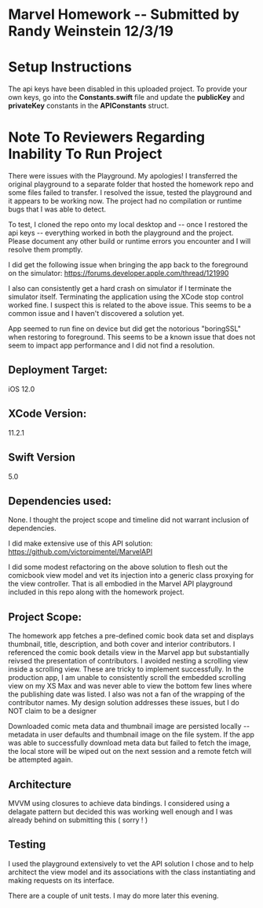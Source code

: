 # Marvel Homework -- Submitted by Randy Weinstein 12/3/19

# Setup Instructions
The api keys have been disabled in this uploaded project. To provide your own keys, go into the **Constants.swift** file and update the **publicKey** and **privateKey** constants in the **APIConstants** struct.

# Note To Reviewers Regarding Inability To Run Project
There were issues with the Playground. My apologies! I transferred the original playground to a separate folder that hosted the homework repo and some files failed to transfer. I resolved the issue, tested the playground and it appears to be working now. The project had no compilation or runtime bugs that I was able to detect. 

To test, I cloned the repo onto my local desktop and -- once I restored the api keys -- everything worked in both the playground and the project. Please document any other build or runtime errors you encounter and I will resolve them promptly.

I did get the following issue when bringing the app back to the foreground on the simulator:
https://forums.developer.apple.com/thread/121990

I also can consistently get a hard crash on simulator if I terminate the simulator itself. Terminating the application using the XCode stop control worked fine. I suspect this is related to the above issue. This seems to be a common issue and I haven't discovered a solution yet.



App seemed to run fine on device but did get the notorious "boringSSL" when restoring to foreground. This seems to be a known issue that does not seem to impact app performance and I did not find a resolution. 




## Deployment Target: 
iOS 12.0

## XCode Version:
11.2.1

## Swift Version
5.0

## Dependencies used:
None. I thought the project scope and timeline did not warrant inclusion of dependencies.

I did make extensive use of this API solution: 
https://github.com/victorpimentel/MarvelAPI

I did some modest refactoring on the above solution to flesh out the comicbook view model and vet its injection into a generic class proxying for the view controller. That is all embodied in the Marvel API playground included in this repo along with the homework project. 

## Project Scope:
The homework app fetches a pre-defined comic book data set and displays thumbnail, title, description, and both cover and interior contributors. I referenced the comic book details view in the Marvel app but substantially reivsed the presentation of contributors. I avoided nesting a scrolling view inside a scrolling view. These are tricky to implement successfully. In the production app, I am unable to consistently scroll the embedded scrolling view on my XS Max and was never able to view the bottom few lines where the publishing date was listed. I also was not a fan of the wrapping of the contributor names. My design solution addresses these issues, but I do NOT claim to be a designer

Downloaded comic meta data and thumbnail image are persisted locally -- metadata in user defaults and thumbnail image on the file system. If the app was able to successfully download meta data but failed to fetch the image, the local store will be wiped out on the next session and a remote fetch will be attempted again. 

## Architecture
MVVM using closures to achieve data bindings. I considered using a delagate pattern but decided this was working well enough and I was already behind on submitting this ( sorry ! )

## Testing 
I used the playground extensively to vet the API solution I chose and to help architect the view model and its associations with the class instantiating and making requests on its interface.

There are a couple of unit tests. I may do more later this evening. 

